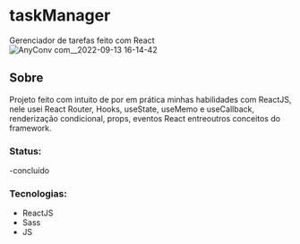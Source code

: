 # taskManager
Gerenciador de tarefas feito com React
![AnyConv com__2022-09-13 16-14-42](https://user-images.githubusercontent.com/96674451/189990887-8ce18809-79bb-47d9-bd0b-73ef83cec908.gif)

<h2>Sobre</h2>
<p>Projeto feito com intuito de por em prática minhas habilidades com ReactJS, nele usei React Router, Hooks, useState, useMemo e useCallback, renderização condicional, props, eventos React entreoutros conceitos do framework.</p>
<h3>Status:</h3><p>-concluído</p>
<h3>Tecnologias:</h3>
<ul>
<li>ReactJS</li>
<li>Sass</li>
<li>JS</li>
</ul>

